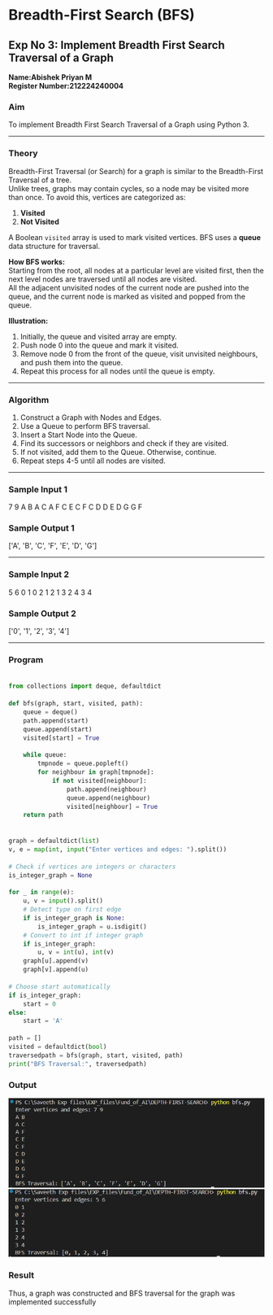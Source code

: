 # Breadth-First Search (BFS)  

## Exp No 3: Implement Breadth First Search Traversal of a Graph  

**Name:Abishek Priyan M**  
**Register Number:212224240004**  

### Aim
To implement Breadth First Search Traversal of a Graph using Python 3.  

---

### Theory
Breadth-First Traversal (or Search) for a graph is similar to the Breadth-First Traversal of a tree.  
Unlike trees, graphs may contain cycles, so a node may be visited more than once. To avoid this, vertices are categorized as:  

1. **Visited**  
2. **Not Visited**  

A Boolean `visited` array is used to mark visited vertices. BFS uses a **queue** data structure for traversal.  

**How BFS works:**  
Starting from the root, all nodes at a particular level are visited first, then the next level nodes are traversed until all nodes are visited.  
All the adjacent unvisited nodes of the current node are pushed into the queue, and the current node is marked as visited and popped from the queue.  

**Illustration:**  
1. Initially, the queue and visited array are empty.  
2. Push node 0 into the queue and mark it visited.  
3. Remove node 0 from the front of the queue, visit unvisited neighbours, and push them into the queue.  
4. Repeat this process for all nodes until the queue is empty.  

---

### Algorithm
1. Construct a Graph with Nodes and Edges.  
2. Use a Queue to perform BFS traversal.  
3. Insert a Start Node into the Queue.  
4. Find its successors or neighbors and check if they are visited.  
5. If not visited, add them to the Queue. Otherwise, continue.  
6. Repeat steps 4-5 until all nodes are visited.  

---

### Sample Input 1
7 9
A B
A C
A F
C E
C F
C D
D E
D G
G F

### Sample Output 1
['A', 'B', 'C', 'F', 'E', 'D', 'G']

---

### Sample Input 2

5 6
0 1
0 2
1 2
1 3
2 4
3 4

### Sample Output 2

['0', '1', '2', '3', '4']


---
### Program
```py

from collections import deque, defaultdict

def bfs(graph, start, visited, path):
    queue = deque()
    path.append(start)
    queue.append(start)
    visited[start] = True

    while queue:
        tmpnode = queue.popleft()
        for neighbour in graph[tmpnode]:
            if not visited[neighbour]:
                path.append(neighbour)
                queue.append(neighbour)
                visited[neighbour] = True
    return path


graph = defaultdict(list)
v, e = map(int, input("Enter vertices and edges: ").split())

# Check if vertices are integers or characters
is_integer_graph = None

for _ in range(e):
    u, v = input().split()
    # Detect type on first edge
    if is_integer_graph is None:
        is_integer_graph = u.isdigit()
    # Convert to int if integer graph
    if is_integer_graph:
        u, v = int(u), int(v)
    graph[u].append(v)
    graph[v].append(u)

# Choose start automatically
if is_integer_graph:
    start = 0
else:
    start = 'A'

path = []
visited = defaultdict(bool)
traversedpath = bfs(graph, start, visited, path)
print("BFS Traversal:", traversedpath)

```
### Output
![alt text](image.png)
![alt text](image-1.png)

### Result
Thus, a graph was constructed and BFS traversal for the graph was implemented successfully
